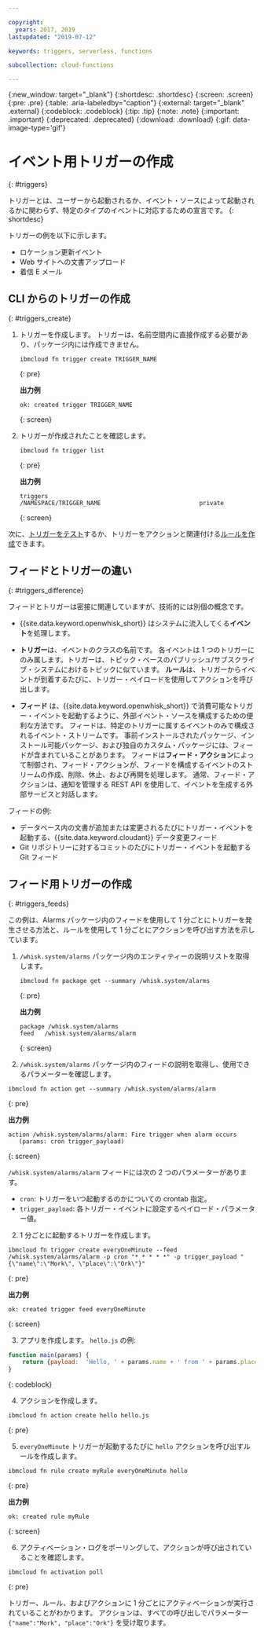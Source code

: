 ```yaml
---

copyright:
  years: 2017, 2019
lastupdated: "2019-07-12"

keywords: triggers, serverless, functions

subcollection: cloud-functions

---
```


{:new_window: target="_blank"}
{:shortdesc: .shortdesc}
{:screen: .screen}
{:pre: .pre}
{:table: .aria-labeledby="caption"}
{:external: target="_blank" .external}
{:codeblock: .codeblock}
{:tip: .tip}
{:note: .note}
{:important: .important}
{:deprecated: .deprecated}
{:download: .download}
{:gif: data-image-type='gif'}



# イベント用トリガーの作成
{: #triggers}

トリガーとは、ユーザーから起動されるか、イベント・ソースによって起動されるかに関わらず、特定のタイプのイベントに対応するための宣言です。
{: shortdesc}

トリガーの例を以下に示します。
- ロケーション更新イベント
- Web サイトへの文書アップロード
- 着信 E メール



## CLI からのトリガーの作成
{: #triggers_create}


1. トリガーを作成します。 トリガーは、名前空間内に直接作成する必要があり、パッケージ内には作成できません。
    ```
    ibmcloud fn trigger create TRIGGER_NAME
    ```
    {: pre}

    **出力例**
    ```
    ok: created trigger TRIGGER_NAME
    ```
    {: screen}

2. トリガーが作成されたことを確認します。
    ```
    ibmcloud fn trigger list
    ```
    {: pre}

    **出力例**
    ```
    triggers
    /NAMESPACE/TRIGGER_NAME                            private
    ```
    {: screen}



次に、[トリガーをテスト](/docs/openwhisk?topic=cloud-functions-test#test_triggers)するか、トリガーをアクションと関連付ける[ルールを作成](/docs/openwhisk?topic=cloud-functions-rules)できます。



## フィードとトリガーの違い
{: #triggers_difference}

フィードとトリガーは密接に関連していますが、技術的には別個の概念です。

- {{site.data.keyword.openwhisk_short}} はシステムに流入してくる**イベント**を処理します。

- **トリガー**は、イベントのクラスの名前です。 各イベントは 1 つのトリガーにのみ属します。トリガーは、トピック・ベースのパブリッシュ/サブスクライブ・システムにおけるトピックに似ています。 **ルール**は、トリガーからイベントが到着するたびに、トリガー・ペイロードを使用してアクションを呼び出します。

- **フィード** は、{{site.data.keyword.openwhisk_short}} で消費可能なトリガー・イベントを起動するように、外部イベント・ソースを構成するための便利な方法です。 フィードは、特定のトリガーに属するイベントのみで構成されるイベント・ストリームです。 事前インストールされたパッケージ、インストール可能パッケージ、および独自のカスタム・パッケージには、フィードが含まれていることがあります。  フィードは**フィード・アクション**によって制御され、フィード・アクションが、フィードを構成するイベントのストリームの作成、削除、休止、および再開を処理します。 通常、フィード・アクションは、通知を管理する REST API を使用して、イベントを生成する外部サービスと対話します。

フィードの例:
- データベース内の文書が追加または変更されるたびにトリガー・イベントを起動する、{{site.data.keyword.cloudant}} データ変更フィード
- Git リポジトリーに対するコミットのたびにトリガー・イベントを起動する Git フィード



## フィード用トリガーの作成
{: #triggers_feeds}

この例は、Alarms パッケージ内のフィードを使用して 1 分ごとにトリガーを発生させる方法と、ルールを使用して 1 分ごとにアクションを呼び出す方法を示しています。

1. `/whisk.system/alarms` パッケージ内のエンティティーの説明リストを取得します。

    ```
    ibmcloud fn package get --summary /whisk.system/alarms
    ```
    {: pre}

    **出力例**
    ```
    package /whisk.system/alarms
   feed   /whisk.system/alarms/alarm
    ```
    {: screen}
2. `/whisk.system/alarms` パッケージ内のフィードの説明を取得し、使用できるパラメーターを確認します。

  ```
  ibmcloud fn action get --summary /whisk.system/alarms/alarm
  ```
  {: pre}

  **出力例**
  ```
  action /whisk.system/alarms/alarm: Fire trigger when alarm occurs
     (params: cron trigger_payload)
  ```
  {: screen}

  `/whisk.system/alarms/alarm` フィードには次の 2 つのパラメーターがあります。
  - `cron`: トリガーをいつ起動するのかについての crontab 指定。
  - `trigger_payload`: 各トリガー・イベントに設定するペイロード・パラメーター値。

2. 1 分ごとに起動するトリガーを作成します。
  ```
  ibmcloud fn trigger create everyOneMinute --feed /whisk.system/alarms/alarm -p cron "* * * * *" -p trigger_payload "{\"name\":\"Mork\", \"place\":\"Ork\"}"
  ```
  {: pre}

  **出力例**
  ```
  ok: created trigger feed everyOneMinute
  ```
  {: screen}

3. アプリを作成します。 `hello.js` の例:
  ```javascript
  function main(params) {
      return {payload:  'Hello, ' + params.name + ' from ' + params.place};
  }
  ```
  {: codeblock}

4. アクションを作成します。
  ```
  ibmcloud fn action create hello hello.js
  ```
  {: pre}

5. `everyOneMinute` トリガーが起動するたびに `hello` アクションを呼び出すルールを作成します。
  ```
  ibmcloud fn rule create myRule everyOneMinute hello
  ```
  {: pre}

  **出力例**
  ```
  ok: created rule myRule
  ```
  {: screen}

6. アクティベーション・ログをポーリングして、アクションが呼び出されていることを確認します。
  ```
  ibmcloud fn activation poll
  ```
  {: pre}

  トリガー、ルール、およびアクションに 1 分ごとにアクティベーションが実行されていることがわかります。 アクションは、すべての呼び出しでパラメーター `{"name":"Mork", "place":"Ork"}` を受け取ります。



